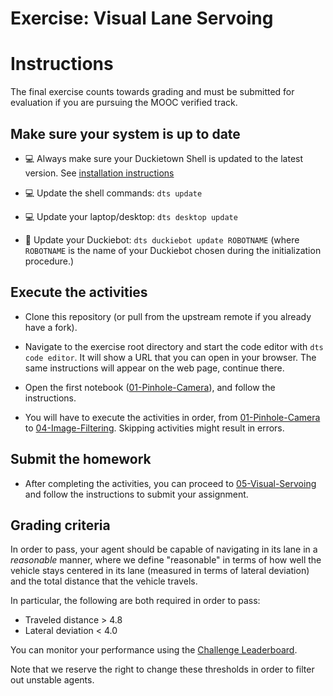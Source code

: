 # **Exercise: Visual Lane Servoing**

# Instructions

The final exercise counts towards grading and must be submitted for evaluation if you are pursuing the MOOC verified track.


## Make sure your system is up to date

- 💻 Always make sure your Duckietown Shell is updated to the latest version. See [installation instructions](https://github.com/duckietown/duckietown-shell)

- 💻 Update the shell commands: `dts update`

- 💻 Update your laptop/desktop: `dts desktop update`

- 🚙 Update your Duckiebot: `dts duckiebot update ROBOTNAME` (where `ROBOTNAME` is the name of your Duckiebot chosen during the initialization procedure.)


## Execute the activities

- Clone this repository (or pull from the upstream remote if you already have a fork).

- Navigate to the exercise root directory and start the code editor with `dts code editor`. It will show a URL that you can open in your browser. The same instructions will appear on the web page, continue there.

- Open the first notebook ([01-Pinhole-Camera](./notebooks/01-Pinhole-Camera/pinhole_camera_matrix.ipynb)), and follow the instructions.

- You will have to execute the activities in order, from [01-Pinhole-Camera](./notebooks/01-Pinhole-Camera/pinhole_camera_matrix.ipynb) to [04-Image-Filtering](./notebooks/04-Image-Filtering/image_filtering.ipynb). Skipping activities might result in errors.


## Submit the homework

- After completing the activities, you can proceed to [05-Visual-Servoing](./notebooks/05-Visual-Servoing/visual_servoing_activity.ipynb) and follow the instructions to submit your assignment.


## Grading criteria

In order to pass, your agent should be capable of navigating in its lane in a *reasonable* manner, where we define "reasonable" in terms of how well the vehicle stays centered in its lane (measured in terms of lateral deviation) and the total distance that the vehicle travels.

In particular, the following are both required in order to pass:
- Traveled distance > 4.8
- Lateral deviation < 4.0

You can monitor your performance using the [Challenge Leaderboard](https://challenges.duckietown.org/v4/humans/challenges/mooc-visservoing/leaderboard).

Note that we reserve the right to change these thresholds in order to filter out unstable agents.
